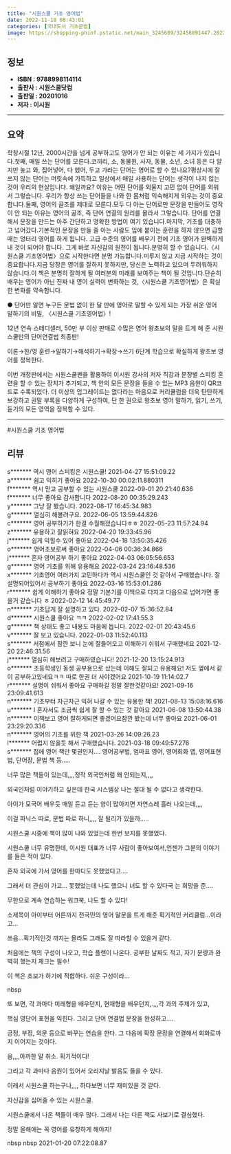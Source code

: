 ```yaml
---
title: "시원스쿨 기초 영어법"
date: 2022-11-18 08:43:01
categories: [국내도서 기초문법]
image: https://shopping-phinf.pstatic.net/main_3245689/32456891447.20221019151304.jpg
---
```


## **정보**

- **ISBN : 9788998114114**
- **출판사 : 시원스쿨닷컴**
- **출판일 : 20201016**
- **저자 : 이시원**

------



## **요약**

학창시절 12년, 2000시간을 넘게 공부하고도 영어가 안 되는 이유는 세 가지가 있습니다.첫째, 매일 쓰는 단어를 모른다.코끼리, 소, 동물원, 사자, 동물, 소년, 소녀 등은 다 알지만 놓고 와, 집어넣어, 다 했어, 두고 가라는 단어는 영어로 할 수 있나요?평상시에 잘 쓰지 않는 단어는 머릿속에 가득하고 일상에서 매일 사용하는 단어는 생각이 나지 않는 것이 우리의 현실입니다. 왜일까요? 이유는 어떤 단어를 외울지 고민 없이 단어를 외워서 그렇습니다. 우리가 항상 쓰는 단어들을 나와 한 몸처럼 익숙해지게 외우는 것이 중요합니다.둘째, 영어의 골조를 제대로 모른다.모두 다 아는 단어로만 문장을 만들어도 영작이 안 되는 이유는 영어의 골조, 즉 단어 연결의 원리를 몰라서 그렇습니다. 단어를 연결해서 문장을 만드는 아주 간단하고 명확한 방법이 여기 있습니다.마지막, 기초를 대충하고 넘어갔다.기본적인 문장을 만들 줄 아는 사람도 입에 붙이는 훈련을 하지 않으면 급할 때는 엉터리 영어를 하게 됩니다. 고급 수준의 영어를 배우기 전에 기초 영어가 완벽하게 내 것이 되어야 합니다. 그게 바로 자신감의 원천이 됩니다.분명히 할 수 있습니다.〈시원스쿨 기초영어법〉으로 시작한다면 분명 가능합니다.미루지 않고 지금 시작하는 것이 중요합니다.지금 당장은 영어를 잘하지 못하지만, 당신은 노력하고 있으며 두려워하지 않습니다.이 책은 분명히 잘하게 될 여러분의 미래를 보여주는 책이 될 것입니다.단순히 배우는 영어가 아닌 진짜 내 영어 실력이 변화하는 것,〈시원스쿨 기초영어법〉은 확실한 변화를 약속합니다.

● 단어만 알면 누구든 문법 없이 
한 달 만에 영어로 말할 수 있게 되는
가장 쉬운 영어 말하기의 비밀, 〈시원스쿨 기초영어법〉!

12년 연속 스테디셀러, 50만 부 이상 판매로 
수많은 영어 왕초보의 말을 트게 해 준
시원스쿨만의 단어연결법 최종판!

이론→한/영 훈련→말하기→해석하기→확장→쓰기
6단계 학습으로 확실하게 왕초보 영어를 정복한다.

이번 개정판에서는 시원스쿨펜을 활용하여 이시원 강사의 저자 직강과 문장별 스피킹 훈련을 할 수 있는 장치가 추가되고, 책 안의 모든 문장을 들을 수 있는 MP3 음원이 QR코드로 수록되었다. 더 이상의 업그레이드는 없다라는 마음으로 커리큘럼을 더욱 탄탄하게 보강하고 권말 부록을 다양하게 구성하여, 단 한 권으로 왕초보 영어 말하기, 읽기, 쓰기, 듣기의 모든 영역을 정복할 수 있다.



------

#시원스쿨 기초 영어법


## **리뷰** 

  s******* 역시 영어 스피킹은 시원스쿨! 2021-04-27 15:51:09.22 <br/>  a******* 쉽고 익히기 좋아요 2022-10-30 00:02:11.880311 <br/>  f******* 역시 믿고 공부할 수 있는 시원스쿨 2022-09-01 20:21:40.636 <br/>  f******* 너무 좋아요 감사합니다 2022-08-20 00:35:29.243 <br/>  y******* 그냥 잘 봤습니다. 2022-08-17 16:45:34.983 <br/>  g******* 열심히 해볼려구요. 2022-06-05 13:59:44.826 <br/>  c******* 영어 공부하기가 한결 수월해졌습니다ㅎㅎ 2022-05-23 11:57:24.94 <br/>  z******* 유용하고 잘읽혀요 2022-04-20 19:33:45.96 <br/>  j******* 쉽게 익힐수 있어 좋아요 2022-04-18 13:50:35.426 <br/>  o******* 영어초보로써 좋아요 2022-04-06 00:36:34.866 <br/>  j******* 혼자 영어공부 하기 좋아요 2022-04-03 06:05:56.653 <br/>  g******* 영어 기초를 위해 유용해요 2022-03-24 23:16:48.536 <br/>  x******* 기초영어 여러가지 고민하다가 역시
시원스쿨인 것 같아서 구매했습니다. 잘 설명되어있어서 공부하기 좋아요 2022-03-16 15:53:01.286 <br/>  r******* 쉽게 이해하기 좋아요 정말 기본기를 이책으로 다지고 다음으로 넘어가면 좋을거 같습니다 ㅎ 2022-02-12 14:45:49.77 <br/>  n******* 기초답게 잘 설명하고 있다. 2022-02-07 15:36:52.84 <br/>  d******* 시원스쿨 좋아요 ㅋㅋ 2022-02-02 17:41:55.3 <br/>  g******* 책 상태도 좋고 내용도 마음에 듭니다. 2022-02-01 20:43:45.6 <br/>  v******* 잘 보고 있습니다. 2022-01-03 11:52:40.113 <br/>  s******* 서점에서 잠깐 보니 눈에 잘들어오고 이해하기 쉬워서 구매했네요 2021-12-20 22:46:31.56 <br/>  j******* 열심히 해보려고 구매하였습니다! 2021-12-20 13:15:24.913 <br/>  o******* 초등학생인 동생 공부용으로 샀는데 이해도 잘되고 유용해요!
저도 옆에서 같이 공부하고있네요ㅋㅋ
따로 한권 더 사야겠어요 2021-10-19 11:14:02.7 <br/>  r******* 설명이 쉬워서 좋아요 
구매하길 정말 잘한것같아요! 2021-09-16 23:09:41.613 <br/>  n******* 기초부터 차근차근 익혀 나갈 수 있는 유용한 책! 2021-08-13 15:08:16.616 <br/>  u******* I 혼자서도 조금씩 쉽게 잘 할 수 있는 것 같아요 2021-06-08 13:50:44.38 <br/>  n******* 이책보고 영어 잘하게되면 좋겠어요잠깐 봤는데 너무 좋아요 2021-06-01 23:29:20.336 <br/>  n******* 영어의 기초를 위한 책 2021-03-26 14:09:26.23 <br/>  l******* 어렵지 않을듯 해서 구매했습니다. 2021-03-18 09:49:57.276 <br/>  s******* 
 집에 영어 책만 몇권인지.... 영어공부법, 엄마표 영어, 영어회화 앱, 영어표현법, 단어장, 문법 책 등.....



 너무 많은 책들이 있는데,,,,정작 외국인처럼 왜 안되는지,,,,



 외국인처럼 이야기하고 싶은데 한국 시스템상 나는 절대 될 수 없다고 생각한다. 



 아이가 모국어 배우듯 매일 듣고 듣는 양이 많아지면 자연스레 흘러 나오는데,,,,



 이걸 파닉스 따로, 문법 따로 하니,,,, 잘 될리가 있을까.....



 



 시원스쿨 시중에 책이 많이 나와 있었는데 한번 보지를 못했었다.  



 시원스쿨 너무 유명한데, 이시원 대표가 너무 사람이 좋아보여서,언젠가 그분의 이야기를 들은 적이 있다. 



 혼자 외국에 가서 영어를 한마디도 못했었다고....



 그래서 더 관심이 가고... 못했었는데 나도 했으니 너도 할 수 있다국 는 희망을 준....



 무한으로 계속 연습하는 워크북, 나도 할 수 있다!



 



 소제목이 아이부터 어른까지 전국민의 영어 말문을 트게 해준 획기적인 커리큘럼...이라고...



 쓰읍...획기적인것 까지는 몰라도 그래도 잘 따라할 수 있을거 같다. 



 



 처음에는 책의 구성이 나오고, 학습 플랜이 나온다. 공부한 날짜도 적고, 자기 분량과 완벽히 했는지 체크는 필수!



 이 책은 초보가 하기에 적합하다. 쉬운 구성이라...

nbsp

 또 보면, 각 과마다 미래형을 배우던지, 현재형을 배우던지,.,,,각 과의 주제가 있고, 



 핵심 영단어 표현을 익힌다. 그리고 단어 연결법 문장을 완성하고....



 긍정, 부정, 의문 등으로 바꾸는 연습을 한다. 그 다음에 확장 문장을 연결해서 회화로까지 이어지는 것이다. 



 음,,,,아까한 말 취소. 획기적이다!



 



 그리고 각 과마다 음원이 있어서 오리지날 발음도 들을 수 있다. 



 이래서 시원스쿨 하는구나,,,, 하다보면 너무 재미있을 것 같다. 



 자신감을 심어줄 수 있는 시원스쿨. 



 



 시원스쿨에서 나온 책들이 매우 많다. 그래서 나는 다른 책도 사보기로 결심했다. 



 정말 올해에는 꼭 영어를 유창하게 해야지!

nbsp
nbsp 2021-01-20 07:22:08.87 <br/>
